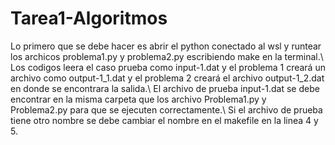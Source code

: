 # Tarea1-Algoritmos
Lo primero que se debe hacer es abrir el python conectado al wsl y runtear los archicos problema1.py y problema2.py escribiendo make en la terminal.\\
Los codigos leera el caso prueba como input-1.dat y el problema 1 creará un archivo como output-1_1.dat y el problema 2 creará el archivo output-1_2.dat en donde se encontrara la salida.\\
El archivo de prueba input-1.dat se debe encontrar en la misma carpeta que los archivo Problema1.py y Problema2.py para que se ejecuten correctamente.\\
Si el archivo de prueba tiene otro nombre se debe cambiar el nombre en el makefile en la linea 4 y 5.
